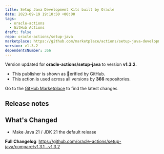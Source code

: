 ```yaml
---
title: Setup Java Development Kits built by Oracle
date: 2023-09-19 19:10:50 +00:00
tags:
  - oracle-actions
  - GitHub Actions
draft: false
repo: oracle-actions/setup-java
marketplace: https://github.com/marketplace/actions/setup-java-development-kits-built-by-oracle
version: v1.3.2
dependentsNumber: 366
---
```



Version updated for **oracle-actions/setup-java** to version **v1.3.2**.
- This publisher is shown as erified by GitHub.
- This action is used across all versions by **366** repositories.

Go to the [GitHub Marketplace](https://github.com/marketplace/actions/setup-java-development-kits-built-by-oracle) to find the latest changes.

## Release notes

## What's Changed
* Make Java 21 / JDK 21 the default release

**Full Changelog**: https://github.com/oracle-actions/setup-java/compare/v1.3.1...v1.3.2
